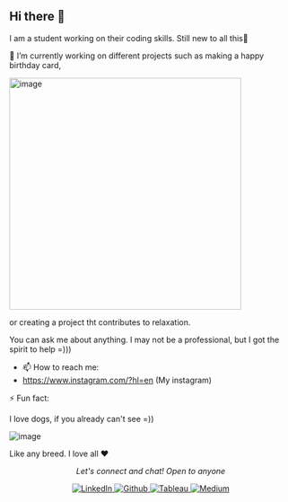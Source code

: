 ## Hi there 👋

I am a student working on their coding skills. Still new to all this🫡

🔭 I’m currently working on different projects such as making a happy birthday card, 

<img width="413" alt="image" src="https://github.com/user-attachments/assets/31b9e388-23fb-4594-b9ca-d9283c78b512" />

or creating a project tht contributes to relaxation.

You can ask me about anything. I may not be a professional, but I got the spirit to help =)))

- 📫 How to reach me:
- https://www.instagram.com/?hl=en (My instagram)

⚡ Fun fact:

I love dogs, if you already can't see =))

![image](https://github.com/user-attachments/assets/7e2967ed-d742-451b-ade5-0a535c325985)

Like any breed. I love all ❤️

<p align="center">
  <i>Let's connect and chat! Open to anyone</i>
<p align="center">
    <a href="https://www.linkedin.com/in/megadwia/" target="_blank">
    <img src="https://img.shields.io/badge/linkedin-%230077B5.svg?&style=for-the-badge&logo=linkedin&logoColor=white&color=071A2C" alt="LinkedIn"/>
    </a>
    <a href="https://github.com/Megadwiastuti" target="_blank">    
    <img src="https://img.shields.io/badge/github-%230077B5.svg?&style=for-the-badge&logo=github&logoColor=white&color=071A2C" alt="Github"/>
    </a>
    <a href="https://public.tableau.com/app/profile/mega.dwi.astuti" target="_blank">  
    <img src="https://img.shields.io/badge/tableau-%230077B5.svg?&style=for-the-badge&logo=tableau&logoColor=white&color=071A2C" alt="Tableau"/>
    </a>
    <a href="https://medium.com/@megadwiastuti1" target="_blank">
    <img src="https://img.shields.io/badge/medium-%231DA1F2.svg?&style=for-the-badge&logo=medium&logoColor=white&color=071A2C" alt="Medium"/>
    </a>
